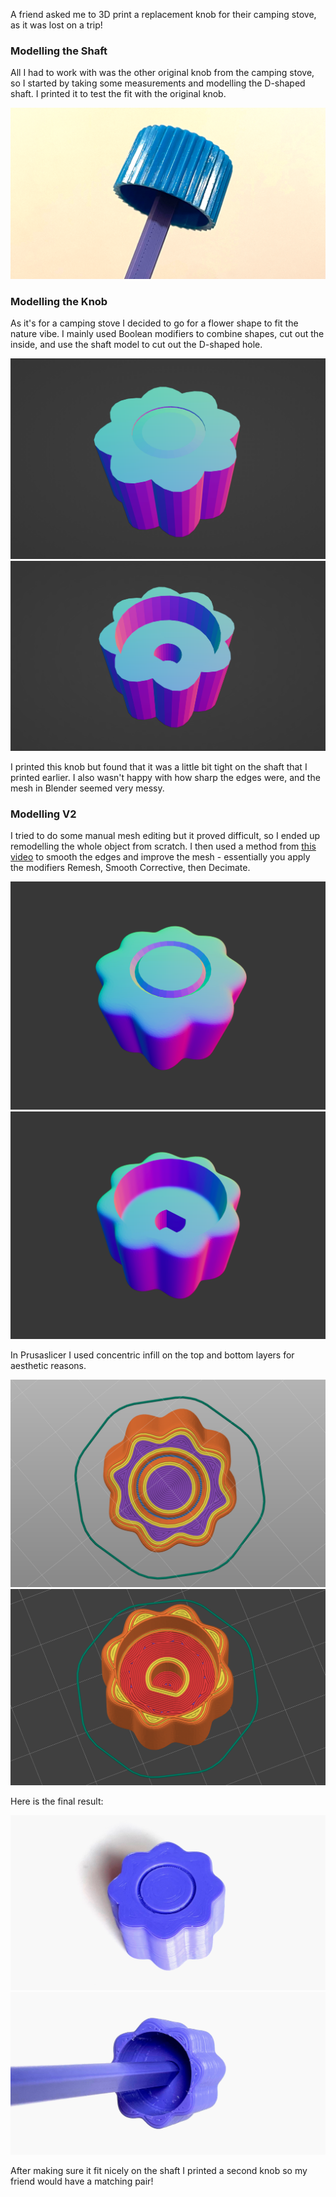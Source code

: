 
A friend asked me to 3D print a replacement knob for their camping stove, as it was lost on a trip!

### Modelling the Shaft

 All I had to work with was the other original knob from the camping stove, so I started by taking some measurements and modelling the D-shaped shaft. I printed it to test the fit with the original knob.

![D-shaped-shaft](./images/day-11-shaft.png)

### Modelling the Knob

As it's for a camping stove I decided to go for a flower shape to fit the nature vibe. I mainly used Boolean modifiers to combine shapes, cut out the inside, and use the shaft model to cut out the D-shaped hole.

![knob-v1.1](./images/day-11-blender-knob-1.png)
![knob-v1.2](./images/day-11-blender-knob-2.png)

I printed this knob but found that it was a little bit tight on the shaft that I printed earlier. I also wasn't happy with how sharp the edges were, and the mesh in Blender seemed very messy.

### Modelling V2

I tried to do some manual mesh editing but it proved difficult, so I ended up remodelling the whole object from scratch. I then used a method from [this video](https://youtu.be/sB68HUH87dk?si=vFysSH3rJOFzn7ug) to smooth the edges and improve the mesh - essentially you apply the modifiers Remesh, Smooth Corrective, then Decimate.

![knob-v2.1](./images/day-12-blender-knob-1.png)
![knob-v2.2](./images/day-12-blender-knob-2.png)

In Prusaslicer I used concentric infill on the top and bottom layers for aesthetic reasons.

![prusa-1](./images/day-12-prusa-knob-1.png)
![prusa-2](./images/day-12-prusa-knob-2.png)

Here is the final result:

![print-2.1](./images/day-12-knob-v2-top.png)
![print-2.2](./images/day-12-knob-v2-bottom.png)

After making sure it fit nicely on the shaft I printed a second knob so my friend would have a matching pair!

  <div style="height: 1em"> </div>
